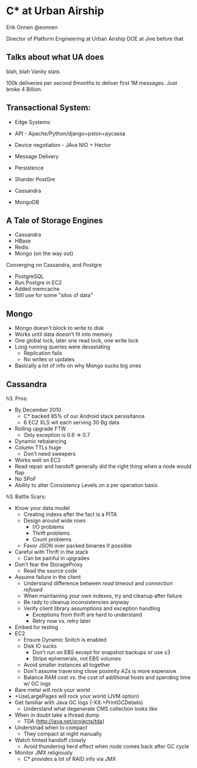 C* at Urban Airship
==

Erik Onnen
@eonnen

Director of Platform Engineering at Urban Airship
DOE at Jive before that

Talks about what UA does
--
blah, blah
Vanity stats

100k deliveries per second
6months to deliver first 1M messages. Just broke 4 Billion.

Transactional System:
--

* Edge Systems:
 * API - Apache/Python/django+pston+pycassa
 * Device negotiation - JAva NIO + Hector
 * Message Delivery

* Persistence
 * Sharder PostGre
 * Cassandra
 * MongoDB

A Tale of Storage Engines
--

* Cassandra
* HBase
* Redis
* Mongo (on the way out)

Converging on Cassandra, and Postgre

* PostgreSQL
 * Run Postgre in EC2
 * Added memcache
 * Still use for some "silos of data"


Mongo
--
* Mongo doesn't block to write to disk
* Works until data doesn't fit into memory
* One global lock, later one read lock, one write lock
* Long running queries were devastating
  * Replication fails
  * No writes or updates
* Basically a lot of info on why Mongo sucks big ones

Cassandra
--

h3. Pros:

* By December 2010
  * C* backed 85% of our Android stack persisitance
  * 6 EC2 XLS wit each serving 30 Bg data
* Rolling upgrade FTW
  * Only exception is 0.6 => 0.7
* Dynamic rebalancing
* Column TTLs huge
  * Don't need sweepers
* Works well on EC2
* Read repair and handoff generally did the right thing when a node would flap
* No SPoF
* Ability to alter Consistency Levels on a per operation basis

h3. Battle Scars:

* Know your data model
  * Creating indexs after the fact is a PITA
  * Design around wide rows
    * I/O problems
    * Thrift problems
    * Count problems
  * Favor JSON over packed binaries if possible
* Careful with Thrift in the stack
  * Can be painful in upgrades
* Don't fear the StorageProxy
  * Read the source code
* Assume failure in the client
  * Understand difference between _read timeout_ and _connection refused_
  * When maintaining your own indexes, try and cleanup after failure
  * Be rady to cleanup inconsistencies anyway
  * Verify client library assumptions and exception handling
    * Exceptions from thrift are hard to understand
    * Retry now vs. retry later
* Embed for testing
* EC2
  * Ensure Dynamic Snitch is enabled
  * Disk IO sucks
    * Don't run on EBS except for snapshot backups or use s3
    * Stripe ephemerals, not EBS volumes
  * Avoid smaller instances all together
  * Don't assume traversing close poximity AZs is more expensive
  * Balance RAM cost vs. the cost of additional hosts and spending time w/ GC logs
* Bare metal will rock your world
* +UseLargePages will rock your world (JVM option)
* Get familiar with Java GC logs (-XX:+PrintGCDetails)
  * Understand what degenerate CMS collection looks like
* When in doubt take a thread dump
  * TDA (http://java.net/projects/tda)
* Understnad when to compact
  * They compact at night manually
* Watch hinted handoff closely
  * Avoid thundering herd effect when node comes back after GC cycle
* Monitor JMX religiously
  * C* provides a lot of RAID info via JMX
